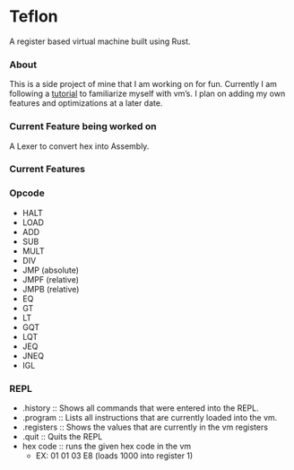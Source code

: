 # Teflon
A register based virtual machine built using Rust.

### About
This is a side project of mine that I am working on for fun. Currently I am following a [tutorial](https://blog.subnetzero.io/post/building-language-vm-part-01/) to familiarize myself with vm’s. I plan on adding my own features and optimizations at a later date.

### Current Feature being worked on
A Lexer to convert hex into Assembly.

### Current Features
### Opcode
- HALT
- LOAD
- ADD
- SUB
- MULT
- DIV
- JMP (absolute)
- JMPF (relative)
- JMPB (relative)
- EQ
- GT
- LT
- GQT
- LQT
- JEQ
- JNEQ
- IGL

### REPL
- .history :: Shows all commands that were entered into the REPL.
- .program :: Lists all instructions that are currently loaded into the vm.
- .registers :: Shows the values that are currently in the vm registers
- .quit :: Quits the REPL
- hex code :: runs the given hex code in the vm 
    - EX: 01 01 03 E8 (loads 1000 into register 1)